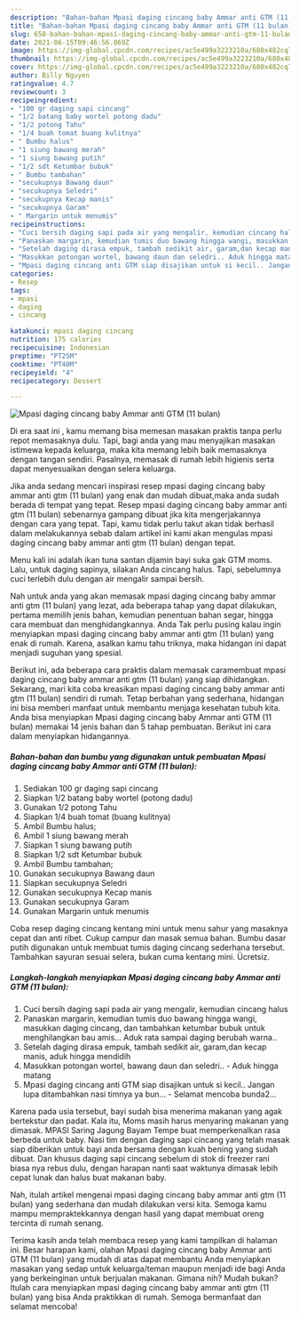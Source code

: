 ```yaml
---
description: "Bahan-bahan Mpasi daging cincang baby Ammar anti GTM (11 bulan) yang nikmat Untuk Jualan"
title: "Bahan-bahan Mpasi daging cincang baby Ammar anti GTM (11 bulan) yang nikmat Untuk Jualan"
slug: 658-bahan-bahan-mpasi-daging-cincang-baby-ammar-anti-gtm-11-bulan-yang-nikmat-untuk-jualan
date: 2021-06-15T09:46:56.869Z
image: https://img-global.cpcdn.com/recipes/ac5e499a3223210a/680x482cq70/mpasi-daging-cincang-baby-ammar-anti-gtm-11-bulan-foto-resep-utama.jpg
thumbnail: https://img-global.cpcdn.com/recipes/ac5e499a3223210a/680x482cq70/mpasi-daging-cincang-baby-ammar-anti-gtm-11-bulan-foto-resep-utama.jpg
cover: https://img-global.cpcdn.com/recipes/ac5e499a3223210a/680x482cq70/mpasi-daging-cincang-baby-ammar-anti-gtm-11-bulan-foto-resep-utama.jpg
author: Billy Nguyen
ratingvalue: 4.7
reviewcount: 3
recipeingredient:
- "100 gr daging sapi cincang"
- "1/2 batang baby wortel potong dadu"
- "1/2 potong Tahu"
- "1/4 buah tomat buang kulitnya"
- " Bumbu halus"
- "1 siung bawang merah"
- "1 siung bawang putih"
- "1/2 sdt Ketumbar bubuk"
- " Bumbu tambahan"
- "secukupnya Bawang daun"
- "secukupnya Seledri"
- "secukupnya Kecap manis"
- "secukupnya Garam"
- " Margarin untuk menumis"
recipeinstructions:
- "Cuci bersih daging sapi pada air yang mengalir, kemudian cincang halus"
- "Panaskan margarin, kemudian tumis duo bawang hingga wangi, masukkan daging cincang, dan tambahkan ketumbar bubuk untuk menghilangkan bau amis... Aduk rata sampai daging berubah warna.."
- "Setelah daging dirasa empuk, tambah sedikit air, garam,dan kecap manis, aduk hingga mendidih"
- "Masukkan potongan wortel, bawang daun dan seledri.. Aduk hingga matang"
- "Mpasi daging cincang anti GTM siap disajikan untuk si kecil.. Jangan lupa ditambahkan nasi timnya ya bun... Selamat mencoba bunda2..."
categories:
- Resep
tags:
- mpasi
- daging
- cincang

katakunci: mpasi daging cincang 
nutrition: 175 calories
recipecuisine: Indonesian
preptime: "PT25M"
cooktime: "PT40M"
recipeyield: "4"
recipecategory: Dessert

---
```



![Mpasi daging cincang baby Ammar anti GTM (11 bulan)](https://img-global.cpcdn.com/recipes/ac5e499a3223210a/680x482cq70/mpasi-daging-cincang-baby-ammar-anti-gtm-11-bulan-foto-resep-utama.jpg)

Di era  saat ini , kamu memang bisa memesan masakan praktis tanpa perlu repot memasaknya dulu. Tapi, bagi anda yang mau menyajikan masakan istimewa kepada keluarga, maka kita memang lebih baik memasaknya dengan tangan sendiri. Pasalnya, memasak di rumah lebih higienis serta dapat menyesuaikan dengan selera keluarga.

Jika anda sedang mencari inspirasi resep mpasi daging cincang baby ammar anti gtm (11 bulan) yang enak dan mudah dibuat,maka anda sudah berada di tempat yang tepat. Resep mpasi daging cincang baby ammar anti gtm (11 bulan)  sebenarnya gampang dibuat jika kita mengerjakannya dengan cara yang tepat. Tapi, kamu tidak perlu takut akan tidak berhasil dalam melakukannya 
sebab dalam artikel ini kami akan mengulas mpasi daging cincang baby ammar anti gtm (11 bulan) dengan tepat.  

Menu kali ini adalah ikan tuna santan dijamin bayi suka gak GTM moms. Lalu, untuk daging sapinya, silakan Anda cincang halus. Tapi, sebelumnya cuci terlebih dulu dengan air mengalir sampai bersih.

Nah untuk anda yang akan memasak mpasi daging cincang baby ammar anti gtm (11 bulan) yang lezat, ada beberapa tahap yang dapat dilakukan, pertama memilih jenis bahan, kemudian penentuan bahan segar, hingga cara membuat dan menghidangkannya. Anda Tak perlu pusing kalau ingin menyiapkan mpasi daging cincang baby ammar anti gtm (11 bulan) yang enak di rumah. Karena, asalkan kamu  tahu triknya, maka hidangan ini dapat menjadi suguhan yang spesial.

Berikut ini, ada beberapa cara praktis  dalam memasak caramembuat mpasi daging cincang baby ammar anti gtm (11 bulan) yang siap dihidangkan. Sekarang, mari kita coba kreasikan mpasi daging cincang baby ammar anti gtm (11 bulan) sendiri di rumah. Tetap berbahan yang sederhana, hidangan ini bisa memberi manfaat untuk membantu menjaga kesehatan tubuh kita. Anda bisa menyiapkan Mpasi daging cincang baby Ammar anti GTM (11 bulan) memakai 14 jenis bahan dan 5 tahap pembuatan. Berikut ini cara dalam menyiapkan hidangannya.

<!--inarticleads1-->

##### Bahan-bahan dan bumbu yang digunakan untuk pembuatan Mpasi daging cincang baby Ammar anti GTM (11 bulan):

1. Sediakan 100 gr daging sapi cincang
1. Siapkan 1/2 batang baby wortel (potong dadu)
1. Gunakan 1/2 potong Tahu
1. Siapkan 1/4 buah tomat (buang kulitnya)
1. Ambil  Bumbu halus;
1. Ambil 1 siung bawang merah
1. Siapkan 1 siung bawang putih
1. Siapkan 1/2 sdt Ketumbar bubuk
1. Ambil  Bumbu tambahan;
1. Gunakan secukupnya Bawang daun
1. Siapkan secukupnya Seledri
1. Gunakan secukupnya Kecap manis
1. Gunakan secukupnya Garam
1. Gunakan  Margarin untuk menumis


Coba resep daging cincang kentang mini untuk menu sahur yang masaknya cepat dan anti ribet. Cukup campur dan masak semua bahan. Bumbu dasar putih digunakan untuk membuat tumis daging cincang sederhana tersebut. Tambahkan sayuran sesuai selera, bukan cuma kentang mini. Ücretsiz. 

<!--inarticleads2-->

##### Langkah-langkah menyiapkan Mpasi daging cincang baby Ammar anti GTM (11 bulan):

1. Cuci bersih daging sapi pada air yang mengalir, kemudian cincang halus
1. Panaskan margarin, kemudian tumis duo bawang hingga wangi, masukkan daging cincang, dan tambahkan ketumbar bubuk untuk menghilangkan bau amis... Aduk rata sampai daging berubah warna..
1. Setelah daging dirasa empuk, tambah sedikit air, garam,dan kecap manis, aduk hingga mendidih
1. Masukkan potongan wortel, bawang daun dan seledri.. - Aduk hingga matang
1. Mpasi daging cincang anti GTM siap disajikan untuk si kecil.. Jangan lupa ditambahkan nasi timnya ya bun... - Selamat mencoba bunda2...


Karena pada usia tersebut, bayi sudah bisa menerima makanan yang agak bertekstur dan padat. Kala itu, Moms masih harus menyaring makanan yang dimasak. MPASI Saring Jagung Bayam Tempe buat memperkenalkan rasa berbeda untuk baby. Nasi tim dengan daging sapi cincang yang telah masak siap diberikan untuk bayi anda bersama dengan kuah bening yang sudah dibuat. Dan khusus daging sapi cincang sebelum di stok di freezer rani biasa nya rebus dulu, dengan harapan nanti saat waktunya dimasak lebih cepat lunak dan halus buat makanan baby. 

Nah, itulah artikel mengenai  mpasi daging cincang baby ammar anti gtm (11 bulan)  yang sederhana dan mudah dilakukan versi kita. Semoga kamu mampu mempraktekkannya dengan hasil yang dapat membuat oreng tercinta di rumah senang. 

Terima kasih anda telah membaca resep yang kami tampilkan di halaman ini. Besar harapan kami, olahan  Mpasi daging cincang baby Ammar anti GTM (11 bulan) yang mudah di atas dapat membantu Anda menyiapkan masakan yang sedap untuk keluarga/teman maupun menjadi ide bagi Anda yang berkeinginan untuk berjualan makanan. Gimana nih? Mudah bukan? Itulah cara menyiapkan mpasi daging cincang baby ammar anti gtm (11 bulan) yang bisa Anda praktikkan di rumah. Semoga bermanfaat dan selamat mencoba!

